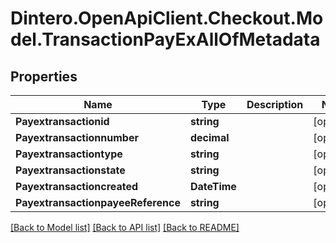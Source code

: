 # Dintero.OpenApiClient.Checkout.Model.TransactionPayExAllOfMetadata

## Properties

Name | Type | Description | Notes
------------ | ------------- | ------------- | -------------
**Payextransactionid** | **string** |  | [optional] 
**Payextransactionnumber** | **decimal** |  | [optional] 
**Payextransactiontype** | **string** |  | [optional] 
**Payextransactionstate** | **string** |  | [optional] 
**Payextransactioncreated** | **DateTime** |  | [optional] 
**PayextransactionpayeeReference** | **string** |  | [optional] 

[[Back to Model list]](../README.md#documentation-for-models) [[Back to API list]](../README.md#documentation-for-api-endpoints) [[Back to README]](../README.md)

